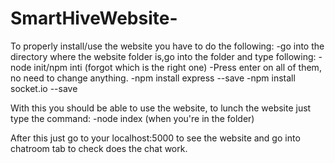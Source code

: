 # SmartHiveWebsite-

To properly install/use the website you have to do the following:
-go into the directory where the website folder is,go into the folder and type following:
  -node init/npm inti (forgot which is the right one)
  -Press enter on all of them, no need to change anything.
  -npm install express --save
  -npm install socket.io --save
  
With this you should be able to use the website, to lunch the website just type the command:
  -node index (when you're in the folder)
  
After this just go to your localhost:5000 to see the website and go into chatroom tab to check does the chat work.
